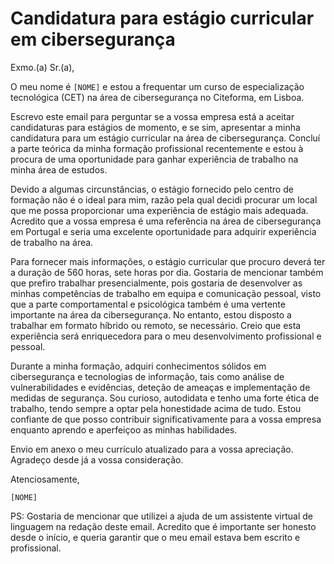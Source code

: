 # Candidatura para estágio curricular em cibersegurança

Exmo.(a) Sr.(a),

O meu nome é `[NOME]` e estou a frequentar um curso de especialização
tecnológica (CET) na área de cibersegurança no Citeforma, em Lisboa.

Escrevo este email para perguntar se a vossa empresa está a aceitar
candidaturas para estágios de momento, e se sim, apresentar a minha
candidatura para um estágio curricular na área de cibersegurança.
Concluí a parte teórica da minha formação profissional recentemente e
estou à procura de uma oportunidade para ganhar experiência de trabalho
na minha área de estudos.

Devido a algumas circunstâncias, o estágio fornecido pelo centro de
formação não é o ideal para mim, razão pela qual decidi procurar um
local que me possa proporcionar uma experiência de estágio mais
adequada. Acredito que a vossa empresa é uma referência na área de
cibersegurança em Portugal e seria uma excelente oportunidade para
adquirir experiência de trabalho na área.

Para fornecer mais informações, o estágio curricular que procuro deverá
ter a duração de 560 horas, sete horas por dia. Gostaria de mencionar
também que prefiro trabalhar presencialmente, pois gostaria de
desenvolver as minhas competências de trabalho em equipa e comunicação
pessoal, visto que a parte comportamental e psicológica também é uma
vertente importante na área da cibersegurança. No entanto, estou
disposto a trabalhar em formato híbrido ou remoto, se necessário. Creio
que esta experiência será enriquecedora para o meu desenvolvimento
profissional e pessoal.

Durante a minha formação, adquiri conhecimentos sólidos em
cibersegurança e tecnologias de informação, tais como análise de
vulnerabilidades e evidências, deteção de ameaças e implementação de
medidas de segurança. Sou curioso, autodidata e tenho uma forte ética de
trabalho, tendo sempre a optar pela honestidade acima de tudo. Estou
confiante de que posso contribuir significativamente para a vossa
empresa enquanto aprendo e aperfeiçoo as minhas habilidades.

Envio em anexo o meu currículo atualizado para a vossa apreciação.
Agradeço desde já a vossa consideração.

Atenciosamente,

`[NOME]`

PS: Gostaria de mencionar que utilizei a ajuda de um assistente virtual
de linguagem na redação deste email. Acredito que é importante ser
honesto desde o início, e queria garantir que o meu email estava bem
escrito e profissional.